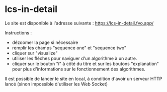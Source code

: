 # lcs-in-detail

Le site est disponible à l'adresse suivante : https://lcs-in-detail.fvo.app/

Instructions :
- dézoomer la page si nécessaire
- remplir les champs "sequence one" et "sequence two"
- cliquer sur "visualize"
- utiliser les flèches pour naviguer d'un algorithme à un autre.
- cliquer sur le bouton "i" à côté du titre et sur les boutons "explanation" pour plus d'informations sur le fonctionnement des algorithmes.

Il est possible de lancer le site en local, à condition d'avoir un serveur HTTP lancé (sinon impossible d'utiliser les Web Socket)
